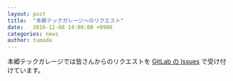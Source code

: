```yaml
---
layout: post
title:  "本郷テックガレージへのリクエスト"
date:   2016-12-08 14:00:00 +0900
categories: news
author: tumada
---
```


本郷テックガレージでは皆さんからのリクエストを [GitLab の Issues](http://git.hongotechgarage.com/htg) で受け付けています。
